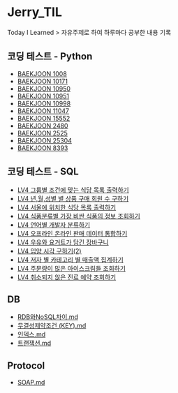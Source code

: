# Jerry_TIL
Today I Learned > 자유주제로 하여 하루마다 공부한 내용 기록


## 코딩 테스트 - Python
- [BAEKJOON 1008](./Coding_Test/Python/BAEKJOON_1008.py)
- [BAEKJOON 10171](./Coding_Test/Python/BAEKJOON_10171.py)
- [BAEKJOON 10950](./Coding_Test/Python/BAEKJOON_10950.py)
- [BAEKJOON 10951](./Coding_Test/Python/BAEKJOON_10951.py)
- [BAEKJOON 10998](./Coding_Test/Python/BAEKJOON_10998.py)
- [BAEKJOON 11047](./Coding_Test/Python/BAEKJOON_11047.py)
- [BAEKJOON 15552](./Coding_Test/Python/BAEKJOON_15552.py)
- [BAEKJOON 2480](./Coding_Test/Python/BAEKJOON_2480.py)
- [BAEKJOON 2525](./Coding_Test/Python/BAEKJOON_2525.py)
- [BAEKJOON 25304](./Coding_Test/Python/BAEKJOON_25304.py)
- [BAEKJOON 8393](./Coding_Test/Python/BAEKJOON_8393.py)

## 코딩 테스트 - SQL
- [LV4 그룹별 조건에 맞는 식당 목록 출력하기](./Coding_Test/SQL/LV4_그룹별%20조건에%20맞는%20식당%20목록%20출력하기.sql)
- [LV4 년,월,성별 별 상품 구매 회원 수 구하기](./Coding_Test/SQL/LV4_년,월,성별%20별%20상품%20구매%20회원%20수%20구하기.sql)
- [LV4 서울에 위치한 식당 목록 출력하기](./Coding_Test/SQL/LV4_서울에%20위치한%20식당%20목록%20출력하기.sql)
- [LV4 식품분류별 가장 비싼 식품의 정보 조회하기](./Coding_Test/SQL/LV4_식품분류별%20가장%20비싼%20식품의%20정보%20조회하기.sql)
- [LV4 언어별 개발자 분류하기](./Coding_Test/SQL/LV4_언어별%20개발자%20분류하기.sql)
- [LV4 오프라인 온라인 판매 데이터 통합하기](./Coding_Test/SQL/LV4_오프라인%20온라인%20판매%20데이터%20통합하기.sql)
- [LV4 우유와 요거트가 담긴 장바구니](./Coding_Test/SQL/LV4_우유와%20요거트가%20담긴%20장바구니.sql)
- [LV4 입양 시각 구하기(2)](./Coding_Test/SQL/LV4_입양%20시각%20구하기(2).sql)
- [LV4 저자 별 카테고리 별 매출액 집계하기](./Coding_Test/SQL/LV4_저자%20별%20카테고리%20별%20매출액%20집계하기.sql)
- [LV4 주문량이 많은 아이스크림들 조회하기](./Coding_Test/SQL/LV4_주문량이%20많은%20아이스크림들%20조회하기.sql)
- [LV4 취소되지 않은 진료 예약 조회하기](./Coding_Test/SQL/LV4_취소되지%20않은%20진료%20예약%20조회하기.sql)


## DB
- [RDB와NoSQL차이.md](./DB/RDB와NoSQL차이.md)
- [무결성제약조건 (KEY).md](./DB/무결성제약조건%20(KEY).md)
- [인덱스.md](./DB/인덱스.md)
- [트랜잭션.md](./DB/트랜잭션.md)

## Protocol
- [SOAP.md](./Protocol/SOAP.md)

